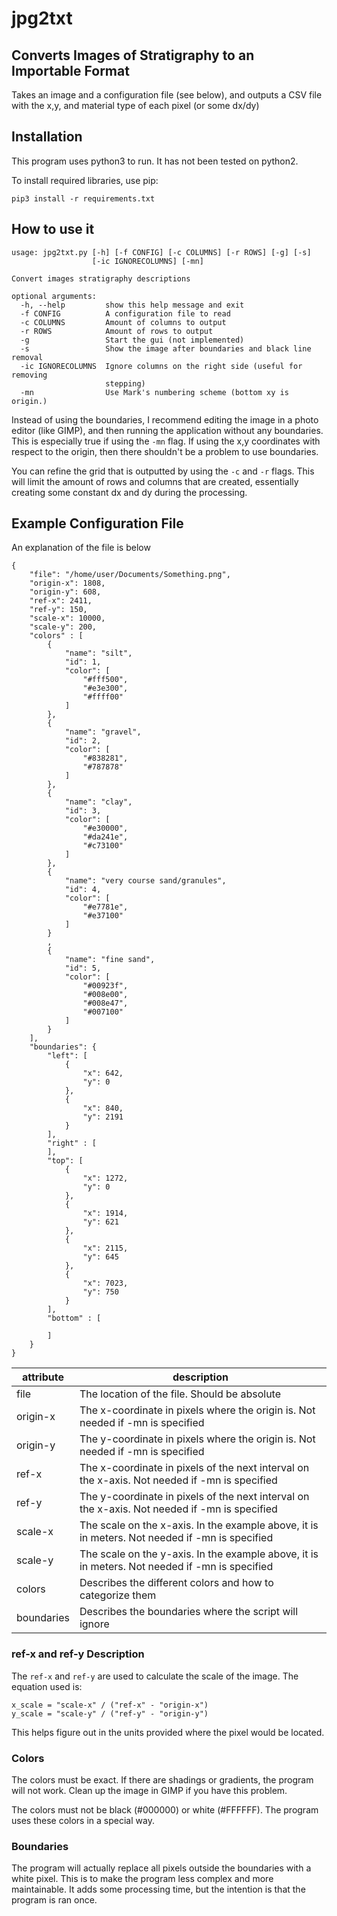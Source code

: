 # jpg2txt
## Converts Images of Stratigraphy to an Importable Format

Takes an image and a configuration file (see below), and outputs a CSV file with the x,y, and material type of each pixel (or some dx/dy)

## Installation
This program uses python3 to run. It has not been tested on python2.

To install required libraries, use pip:
```
pip3 install -r requirements.txt
```

## How to use it
```
usage: jpg2txt.py [-h] [-f CONFIG] [-c COLUMNS] [-r ROWS] [-g] [-s]
                  [-ic IGNORECOLUMNS] [-mn]

Convert images stratigraphy descriptions

optional arguments:
  -h, --help         show this help message and exit
  -f CONFIG          A configuration file to read
  -c COLUMNS         Amount of columns to output
  -r ROWS            Amount of rows to output
  -g                 Start the gui (not implemented)
  -s                 Show the image after boundaries and black line removal
  -ic IGNORECOLUMNS  Ignore columns on the right side (useful for removing
                     stepping)
  -mn                Use Mark's numbering scheme (bottom xy is origin.)
```

Instead of using the boundaries, I recommend editing the image in a photo editor (like GIMP), and then running the application without any boundaries. This is especially true if using the `-mn` flag. If using the x,y coordinates with respect to the origin, then there shouldn't be a problem to use boundaries.

You can refine the grid that is outputted by using the `-c` and `-r` flags. This will limit the amount of rows and columns that are created, essentially creating some constant dx and dy during the processing.

## Example Configuration File
An explanation of the file is below
```
{
    "file": "/home/user/Documents/Something.png",
    "origin-x": 1808,
    "origin-y": 608,
    "ref-x": 2411,
    "ref-y": 150,
    "scale-x": 10000,
    "scale-y": 200,
    "colors" : [
        {
            "name": "silt",
            "id": 1,
            "color": [
                "#fff500",
                "#e3e300",
                "#ffff00"
            ]
        },
        {
            "name": "gravel",
            "id": 2,
            "color": [
                "#838281",
                "#787878"
            ]
        },
        {
            "name": "clay",
            "id": 3,
            "color": [
                "#e30000",
                "#da241e",
                "#c73100"
            ]
        },
        {
            "name": "very course sand/granules",
            "id": 4,
            "color": [
                "#e7781e",
                "#e37100"
            ]
        }
        ,
        {
            "name": "fine sand",
            "id": 5,
            "color": [
                "#00923f",
                "#008e00",
                "#008e47",
                "#007100"
            ]
        }
    ],
    "boundaries": {
        "left": [
            {
                "x": 642,
                "y": 0
            },
            {
                "x": 840,
                "y": 2191
            }
        ],
        "right" : [
        ],
        "top": [
            {
                "x": 1272,
                "y": 0
            },
            {
                "x": 1914,
                "y": 621
            },
            {
                "x": 2115,
                "y": 645
            },
            {
                "x": 7023,
                "y": 750
            }
        ],
        "bottom" : [

        ]
    } 
}
```

| attribute | description |
|-----------|-------------|
| file      |  The location of the file. Should be absolute                                                   | 
| origin-x  |  The x-coordinate in pixels where the origin is. Not needed if -mn is specified                 |       
| origin-y  |  The y-coordinate in pixels where the origin is.  Not needed if -mn is specified                |          
| ref-x     |  The x-coordinate in pixels of the next interval on the x-axis. Not needed if -mn is specified  |    
| ref-y     |  The y-coordinate in pixels of the next interval on the x-axis. Not needed if -mn is specified  |     
| scale-x   |  The scale on the x-axis. In the example above, it is in meters. Not needed if -mn is specified |      
| scale-y   |  The scale on the y-axis. In the example above, it is in meters. Not needed if -mn is specified |        
| colors    |  Describes the different colors and how to categorize them                                      |    
| boundaries|  Describes the boundaries where the script will ignore                                          | 

### ref-x and ref-y Description

The `ref-x` and `ref-y` are used to calculate the scale of the image. The equation used is:

```
x_scale = "scale-x" / ("ref-x" - "origin-x")
y_scale = "scale-y" / ("ref-y" - "origin-y")
```

This helps figure out in the units provided where the pixel would be located.

### Colors

The colors must be exact. If there are shadings or gradients, the program will not work. Clean up the image in GIMP if you have this problem.

The colors must not be black (#000000) or white (#FFFFFF). The program uses these colors in a special way.

### Boundaries

The program will actually replace all pixels outside the boundaries with a white pixel. This is to make the program less complex and more maintainable. It adds some processing time, but the intention is that the program is ran once.